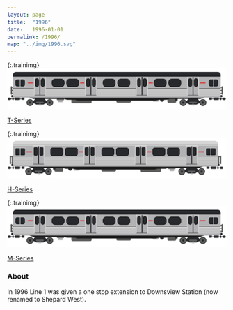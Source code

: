 ```yaml
---
layout: page
title:  "1996"
date:   1996-01-01
permalink: /1996/
map: "../img/1996.svg"
---
```


{:.trainimg}
![T-Series](../img/m-series.svg)

[T-Series](https://en.wikipedia.org/wiki/T_series_(Toronto_subway))

{:.trainimg}
![H-Series](../img/h-series.svg)

[H-Series](https://en.wikipedia.org/wiki/H_series_(Toronto_subway))

{:.trainimg}
![M-Series](../img/m-series.svg)

[M-Series](https://en.wikipedia.org/wiki/M_series_(Toronto_subway))

### About

In 1996 Line 1 was given a one stop extension to Downsview Station (now renamed to Shepard West).